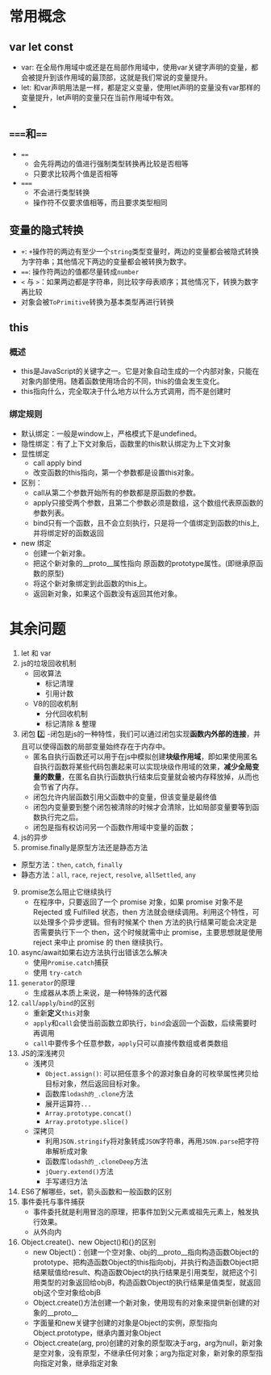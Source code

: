 # 常用概念
## var let const
- var: 在全局作用域中或还是在局部作用域中，使用var关键字声明的变量，都会被提升到该作用域的最顶部，这就是我们常说的变量提升。
- let: 和var声明用法是一样，都是定义变量，使用let声明的变量没有var那样的变量提升，let声明的变量只在当前作用域中有效。
- 
## `===`和`==`
- `==` 
  - 会先将两边的值进行强制类型转换再比较是否相等
  - 只要求比较两个值是否相等
- `===`
  - 不会进行类型转换
  - 操作符不仅要求值相等，而且要求类型相同

## 变量的隐式转换
- `+`: `+`操作符的两边有至少一个`string`类型变量时，两边的变量都会被隐式转换为字符串；其他情况下两边的变量都会被转换为数字。
- `==`: 操作符两边的值都尽量转成`number`
- `<` 与 `>`：如果两边都是字符串，则比较字母表顺序；其他情况下，转换为数字再比较
- 对象会被`ToPrimitive`转换为基本类型再进行转换

## this
### 概述
- this是JavaScript的关键字之一。它是对象自动生成的一个内部对象，只能在对象内部使用。随着函数使用场合的不同，this的值会发生变化。
- this指向什么，完全取决于什么地方以什么方式调用，而不是创建时
### 绑定规则
- 默认绑定：一般是window上，严格模式下是undefined。
- 隐性绑定：有了上下文对象后，函数里的this默认绑定为上下文对象
- 显性绑定
  - call apply bind
  - 改变函数的this指向，第一个参数都是设置this对象。
- 区别：
  - call从第二个参数开始所有的参数都是原函数的参数。
  - apply只接受两个参数，且第二个参数必须是数组，这个数组代表原函数的参数列表。
  - bind只有一个函数，且不会立刻执行，只是将一个值绑定到函数的this上,并将绑定好的函数返回
- new 绑定
  - 创建一个新对象。
  - 把这个新对象的__proto__属性指向 原函数的prototype属性。(即继承原函数的原型)
  - 将这个新对象绑定到此函数的this上。
  - 返回新对象，如果这个函数没有返回其他对象。

# 其余问题
1. let 和 var
2. js的垃圾回收机制
   - 回收算法
     - 标记清理
     - 引用计数
   - V8的回收机制
     - 分代回收机制
     - 标记清除 & 整理
3. 闭包 :two:
   -闭包是js的一种特性，我们可以通过闭包实现**函数内外部的连接**，并且可以使得函数的局部变量始终存在于内存中。
   - 匿名自执行函数还可以用于在js中模拟创建**块级作用域**，即如果使用匿名自执行函数将某些代码包裹起来可以实现块级作用域的效果，**减少全局变量的数量**，在匿名自执行函数执行结束后变量就会被内存释放掉，从而也会节省了内存。
   - 闭包允许内层函数引用父函数中的变量，但该变量是最终值
   - 闭包内变量要到整个闭包被清除的时候才会清除，比如局部变量要等到函数执行完之后。
   - 闭包是指有权访问另一个函数作用域中变量的函数；
4. js的异步
5. promise.finally是原型方法还是静态方法
- 原型方法：`then`, `catch`, `finally`
- 静态方法：`all`, `race`, `reject`, `resolve`, `allSettled`, `any`
9. promise怎么阻止它继续执行
   - 在程序中，只要返回了一个 promise 对象，如果 promise 对象不是 Rejected 或 Fulfilled 状态，then 方法就会继续调用。利用这个特性，可以处理多个异步逻辑。但有时候某个 then 方法的执行结果可能会决定是否需要执行下一个 then，这个时候就需中止 promise，主要思想就是使用 reject 来中止 promise 的 then 继续执行。
10. async/await如果右边方法执行出错该怎么解决
    - 使用`Promise.catch`捕获
    - 使用 `try-catch`
11. `generator`的原理
    - 生成器从本质上来说，是一种特殊的迭代器
12. `call`/`apply`/`bind`的区别
    - 重新**定义**`this`对象
    - `apply`和`call`会使当前函数立即执行，`bind`会返回一个函数，后续需要时再调用
    - `call`中要传多个任意参数，`apply`只可以直接传数组或者类数组
13. JS的深浅拷贝
    - 浅拷贝
      - `Object.assign()`: 可以把任意多个的源对象自身的可枚举属性拷贝给目标对象，然后返回目标对象。
      - 函数库`lodash的_.clone`方法
      - 展开运算符`...`
      - `Array.prototype.concat()`
      - `Array.prototype.slice()`
    - 深拷贝
      - 利用`JSON.stringify`将对象转成`JSON`字符串，再用`JSON.parse`把字符串解析成对象
      - 函数库`lodash的_.cloneDeep`方法
      - `jQuery.extend()`方法
      - 手写递归方法
14. ES6了解哪些，set，箭头函数和一般函数的区别
15. 事件委托与事件捕获
    - 事件委托就是利用冒泡的原理，把事件加到父元素或祖先元素上，触发执行效果。
    - 从外向内
16. Object.create()、new Object()和{}的区别
    - new Object()：创建一个空对象、obj的__proto__指向构造函数Object的prototype、把构造函数Object的this指向obj，并执行构造函数Object把结果赋值给result、构造函数Object的执行结果是引用类型，就把这个引用类型的对象返回给objB，构造函数Object的执行结果是值类型，就返回obj这个空对象给objB
    - Object.create()方法创建一个新对象，使用现有的对象来提供新创建的对象的__proto__
    - 字面量和new关键字创建的对象是Object的实例，原型指向Object.prototype，继承内置对象Object
    - Object.create(arg, pro)创建的对象的原型取决于arg，arg为null，新对象是空对象，没有原型，不继承任何对象；arg为指定对象，新对象的原型指向指定对象，继承指定对象
